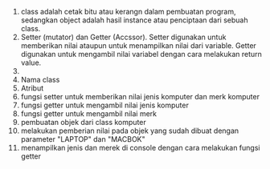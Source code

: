 1. class adalah cetak bitu atau kerangn dalam pembuatan program, sedangkan object adalah hasil instance atau penciptaan dari sebuah class.
2. Setter (mutator) dan Getter (Accssor). Setter digunakan untuk memberikan nilai ataupun untuk menampilkan nilai dari variable. Getter digunakan untuk mengambil nilai variabel dengan cara melakukan return value.
3.
  1. Nama class
  2. Atribut
  3. fungsi setter untuk memberikan nilai jenis komputer dan merk komputer
  4. fungsi getter untuk mengambil nilai jenis komputer
  5. fungsi getter untuk mengambil nilai merk
  6. pembuatan objek dari class komputer
  7. melakukan pemberian nilai pada objek yang sudah dibuat dengan parameter "LAPTOP" dan "MACBOK"
  8. menampilkan jenis dan merek di console dengan cara melakukan fungsi getter
